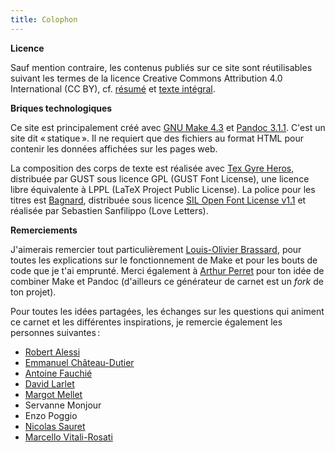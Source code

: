 ```yaml
---
title: Colophon
---
```


**Licence**

Sauf mention contraire, les contenus publiés sur ce site sont réutilisables suivant les termes de la licence Creative Commons Attribution 4.0 International (CC BY), cf. [résumé](https://creativecommons.org/licenses/by/4.0/deed.fr) et [texte intégral](https://creativecommons.org/licenses/by/4.0/legalcode.fr).


**Briques technologiques**

Ce site est principalement créé avec [GNU Make 4.3](https://www.gnu.org/software/make/) et [Pandoc 3.1.1](https://pandoc.org/).
C'est un site dit « statique ». Il ne requiert que des fichiers au format HTML pour contenir les données affichées sur les pages web.

La composition des corps de texte est réalisée avec [Tex Gyre Heros](https://www.gust.org.pl/projects/e-foundry/tex-gyre/heros), distribuée par GUST sous licence GPL (GUST Font License), une licence libre équivalente à LPPL (LaTeX Project Public License).
La police pour les titres est [Bagnard](https://github.com/sebsan/Bagnard), distribuée sous licence [SIL Open Font License v1.1](https://openfontlicense.org/) et réalisée par Sebastien Sanfilippo (Love Letters).

**Remerciements**

J'aimerais remercier tout particulièrement [Louis-Olivier Brassard](https://www.lobrassard.net/), pour toutes les explications sur le fonctionnement de Make et pour les bouts de code que je t'ai emprunté.
Merci également à [Arthur Perret](https://www.arthurperret.fr/) pour ton idée de combiner Make et Pandoc (d'ailleurs ce générateur de carnet est un _fork_ de ton projet).

Pour toutes les idées partagées, les échanges sur les questions qui animent ce carnet et les différentes inspirations, je remercie également les personnes suivantes :

- [Robert Alessi](http://www1.robertalessi.net:86/fr)
- [Emmanuel Château-Dutier](https://histart.umontreal.ca/repertoire-departement/professeur/in/in22423/sg/Emmanuel%20Ch%C3%A2teau-Dutier/)
- [Antoine Fauchié](https://www.quaternum.net/)
- [David Larlet](http://larlet.com/)
- [Margot Mellet](https://blank.blue/)
- Servanne Monjour
- Enzo Poggio
- [Nicolas Sauret](https://nicolassauret.net/)
- [Marcello Vitali-Rosati](https://vitalirosati.com/)